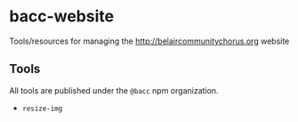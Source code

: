# bacc-website

Tools/resources for managing the http://belaircommunitychorus.org website

## Tools

All tools are published under the `@bacc` npm organization.

- `resize-img`
